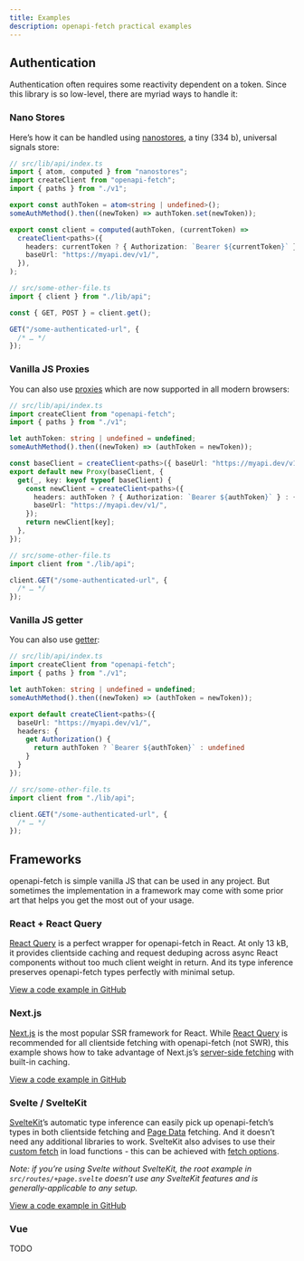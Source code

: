```yaml
---
title: Examples
description: openapi-fetch practical examples
---
```


## Authentication

Authentication often requires some reactivity dependent on a token. Since this library is so low-level, there are myriad ways to handle it:

### Nano Stores

Here’s how it can be handled using <a href="https://github.com/nanostores/nanostores" target="_blank" rel="noopener noreferrer">nanostores</a>, a tiny (334 b), universal signals store:

```ts
// src/lib/api/index.ts
import { atom, computed } from "nanostores";
import createClient from "openapi-fetch";
import { paths } from "./v1";

export const authToken = atom<string | undefined>();
someAuthMethod().then((newToken) => authToken.set(newToken));

export const client = computed(authToken, (currentToken) =>
  createClient<paths>({
    headers: currentToken ? { Authorization: `Bearer ${currentToken}` } : {},
    baseUrl: "https://myapi.dev/v1/",
  }),
);
```

```ts
// src/some-other-file.ts
import { client } from "./lib/api";

const { GET, POST } = client.get();

GET("/some-authenticated-url", {
  /* … */
});
```

### Vanilla JS Proxies

You can also use <a href="https://developer.mozilla.org/en-US/docs/Web/JavaScript/Reference/Global_Objects/Proxy" target="_blank" rel="noopener noreferrer">proxies</a> which are now supported in all modern browsers:

```ts
// src/lib/api/index.ts
import createClient from "openapi-fetch";
import { paths } from "./v1";

let authToken: string | undefined = undefined;
someAuthMethod().then((newToken) => (authToken = newToken));

const baseClient = createClient<paths>({ baseUrl: "https://myapi.dev/v1/" });
export default new Proxy(baseClient, {
  get(_, key: keyof typeof baseClient) {
    const newClient = createClient<paths>({
      headers: authToken ? { Authorization: `Bearer ${authToken}` } : {},
      baseUrl: "https://myapi.dev/v1/",
    });
    return newClient[key];
  },
});
```

```ts
// src/some-other-file.ts
import client from "./lib/api";

client.GET("/some-authenticated-url", {
  /* … */
});
```

### Vanilla JS getter

You can also use <a href="https://developer.mozilla.org/en-US/docs/Web/JavaScript/Reference/Functions/get" target="_blank" rel="noopener noreferrer">getter</a>:

```ts
// src/lib/api/index.ts
import createClient from "openapi-fetch";
import { paths } from "./v1";

let authToken: string | undefined = undefined;
someAuthMethod().then((newToken) => (authToken = newToken));

export default createClient<paths>({
  baseUrl: "https://myapi.dev/v1/",
  headers: {
    get Authorization() {
      return authToken ? `Bearer ${authToken}` : undefined
    }
  }
});
```

```ts
// src/some-other-file.ts
import client from "./lib/api";

client.GET("/some-authenticated-url", {
  /* … */
});
```

## Frameworks

openapi-fetch is simple vanilla JS that can be used in any project. But sometimes the implementation in a framework may come with some prior art that helps you get the most out of your usage.

### React + React Query

<a href="https://tanstack.com/query/latest" target="_blank" rel="noopener noreferrer">React Query</a> is a perfect wrapper for openapi-fetch in React. At only 13 kB, it provides clientside caching and request deduping across async React components without too much client weight in return. And its type inference preserves openapi-fetch types perfectly with minimal setup.

[View a code example in GitHub](https://github.com/drwpow/openapi-typescript/tree/main/packages/openapi-fetch/examples/react-query)

### Next.js

<a href="https://nextjs.org/" target="_blank" rel="noopener noreferrer">Next.js</a> is the most popular SSR framework for React. While [React Query](#react--react-query) is recommended for all clientside fetching with openapi-fetch (not SWR), this example shows how to take advantage of Next.js’s <a href="https://nextjs.org/docs/app/building-your-application/data-fetching/fetching-caching-and-revalidating#fetching-data-on-the-server-with-fetch" target="_blank" rel="noopener noreferrer">server-side fetching</a> with built-in caching.

[View a code example in GitHub](https://github.com/drwpow/openapi-typescript/tree/main/packages/openapi-fetch/examples/nextjs)

### Svelte / SvelteKit

<a href="https://kit.svelte.dev" target="_blank" rel="noopener noreferrer">SvelteKit</a>’s automatic type inference can easily pick up openapi-fetch’s types in both clientside fetching and <a href="https://kit.svelte.dev/docs/load#page-data" target="_blank" rel="noopener noreferrer">Page Data</a> fetching. And it doesn’t need any additional libraries to work. SvelteKit also advises to use their <a href="https://kit.svelte.dev/docs/load#making-fetch-requests" target="_blank" rel="noopener noreferrer">custom fetch</a> in load functions - this can be achieved with <a href='/openapi-fetch/api#fetch-options'>fetch options</a>.

_Note: if you’re using Svelte without SvelteKit, the root example in `src/routes/+page.svelte` doesn’t use any SvelteKit features and is generally-applicable to any setup._

[View a code example in GitHub](https://github.com/drwpow/openapi-typescript/tree/main/packages/openapi-fetch/examples/sveltekit)

### Vue

TODO
